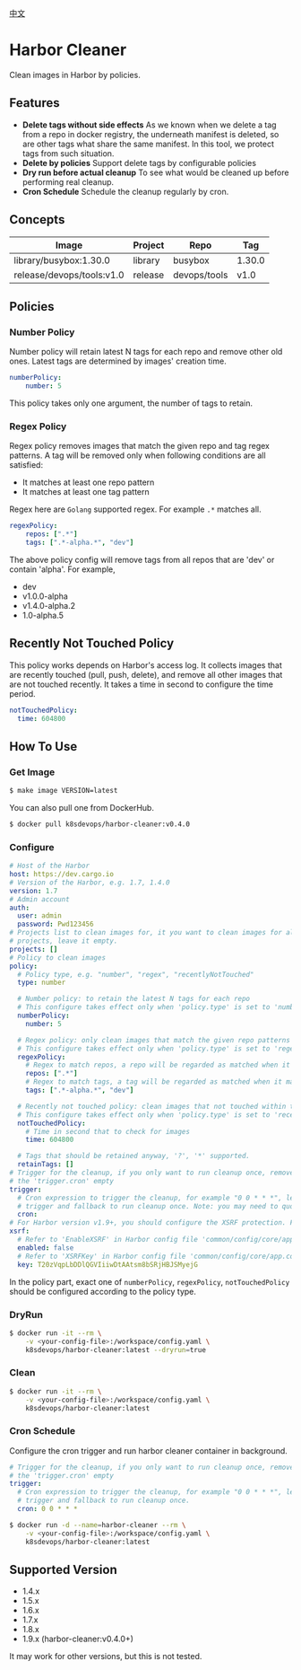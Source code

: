 [中文](./README-CN.md)

# Harbor Cleaner

Clean images in Harbor by policies.

## Features

- **Delete tags without side effects** As we known when we delete a tag from a repo in docker registry, the underneath manifest is deleted, so are other tags what share the same manifest. In this tool, we protect tags from such situation.
- **Delete by policies** Support delete tags by configurable policies
- **Dry run before actual cleanup** To see what would be cleaned up before performing real cleanup.
- **Cron Schedule** Schedule the cleanup regularly by cron.

## Concepts

| Image | Project | Repo | Tag |
|--|--|--|--|
| library/busybox:1.30.0 | library | busybox | 1.30.0 |  
| release/devops/tools:v1.0 | release | devops/tools | v1.0 |

## Policies

### Number Policy

Number policy will retain latest N tags for each repo and remove other old ones. Latest tags are determined by images' creation time.

```yaml
numberPolicy:
    number: 5
```

This policy takes only one argument, the number of tags to retain.

### Regex Policy

Regex policy removes images that match the given repo and tag regex patterns. A tag will be removed only when following conditions are all satisfied:

- It matches at least one repo pattern
- It matches at least one tag pattern

Regex here are `Golang` supported regex. For example `.*` matches all.

```yaml
regexPolicy:
    repos: [".*"]
    tags: [".*-alpha.*", "dev"]
```

The above policy config will remove tags from all repos that are 'dev' or contain 'alpha'. For example,

- dev
- v1.0.0-alpha
- v1.4.0-alpha.2
- 1.0-alpha.5

## Recently Not Touched Policy

This policy works depends on Harbor's access log. It collects images that are recently touched (pull, push, delete), and remove all other images that are not touched recently. It takes a time in second to configure the time period.

```yaml
notTouchedPolicy:
  time: 604800
```

## How To Use

### Get Image

```bash
$ make image VERSION=latest
```

You can also pull one from DockerHub.

```bash
$ docker pull k8sdevops/harbor-cleaner:v0.4.0
```

### Configure

```yaml
# Host of the Harbor
host: https://dev.cargo.io
# Version of the Harbor, e.g. 1.7, 1.4.0
version: 1.7
# Admin account
auth:
  user: admin
  password: Pwd123456
# Projects list to clean images for, it you want to clean images for all
# projects, leave it empty.
projects: []
# Policy to clean images
policy:
  # Policy type, e.g. "number", "regex", "recentlyNotTouched"
  type: number

  # Number policy: to retain the latest N tags for each repo
  # This configure takes effect only when 'policy.type' is set to 'number'
  numberPolicy:
    number: 5

  # Regex policy: only clean images that match the given repo patterns and tag patterns
  # This configure takes effect only when 'policy.type' is set to 'regex'
  regexPolicy:
    # Regex to match repos, a repo will be regarded as matched when it matches any regex in the list
    repos: [".*"]
    # Regex to match tags, a tag will be regarded as matched when it matches any regex in the list
    tags: [".*-alpha.*", "dev"]

  # Recently not touched policy: clean images that not touched within the given time period
  # This configure takes effect only when 'policy.type' is set to 'recentlyNotTouched'
  notTouchedPolicy:
    # Time in second that to check for images
    time: 604800

  # Tags that should be retained anyway, '?', '*' supported.
  retainTags: []
# Trigger for the cleanup, if you only want to run cleanup once, remove the 'trigger' part or leave
# the 'trigger.cron' empty
trigger:
  # Cron expression to trigger the cleanup, for example "0 0 * * *", leave it empty will disable the
  # trigger and fallback to run cleanup once. Note: you may need to quote the cron expression with double quote
  cron:
# For Harbor version v1.9+, you should configure the XSRF protection. For other version, keep the default values.
xsrf:
  # Refer to 'EnableXSRF' in Harbor config file 'common/config/core/app.conf'.
  enabled: false
  # Refer to 'XSRFKey' in Harbor config file 'common/config/core/app.conf'.
  key: T20zVqpLbDDlQGVIiiwDtAAtsm8bSRjHBJSMyejG
```

In the policy part, exact one of `numberPolicy`, `regexPolicy`, `notTouchedPolicy` should be configured according to the policy type. 

### DryRun

```bash
$ docker run -it --rm \
    -v <your-config-file>:/workspace/config.yaml \
    k8sdevops/harbor-cleaner:latest --dryrun=true
```

### Clean

```bash
$ docker run -it --rm \
    -v <your-config-file>:/workspace/config.yaml \
    k8sdevops/harbor-cleaner:latest
```

### Cron Schedule

Configure the cron trigger and run harbor cleaner container in background.

```yaml
# Trigger for the cleanup, if you only want to run cleanup once, remove the 'trigger' part or leave
# the 'trigger.cron' empty
trigger:
  # Cron expression to trigger the cleanup, for example "0 0 * * *", leave it empty will disable the
  # trigger and fallback to run cleanup once.
  cron: 0 0 * * *
```

```bash
$ docker run -d --name=harbor-cleaner --rm \
    -v <your-config-file>:/workspace/config.yaml \
    k8sdevops/harbor-cleaner:latest
```

## Supported Version

- 1.4.x
- 1.5.x
- 1.6.x
- 1.7.x
- 1.8.x
- 1.9.x (harbor-cleaner:v0.4.0+)

It may work for other versions, but this is not tested.
